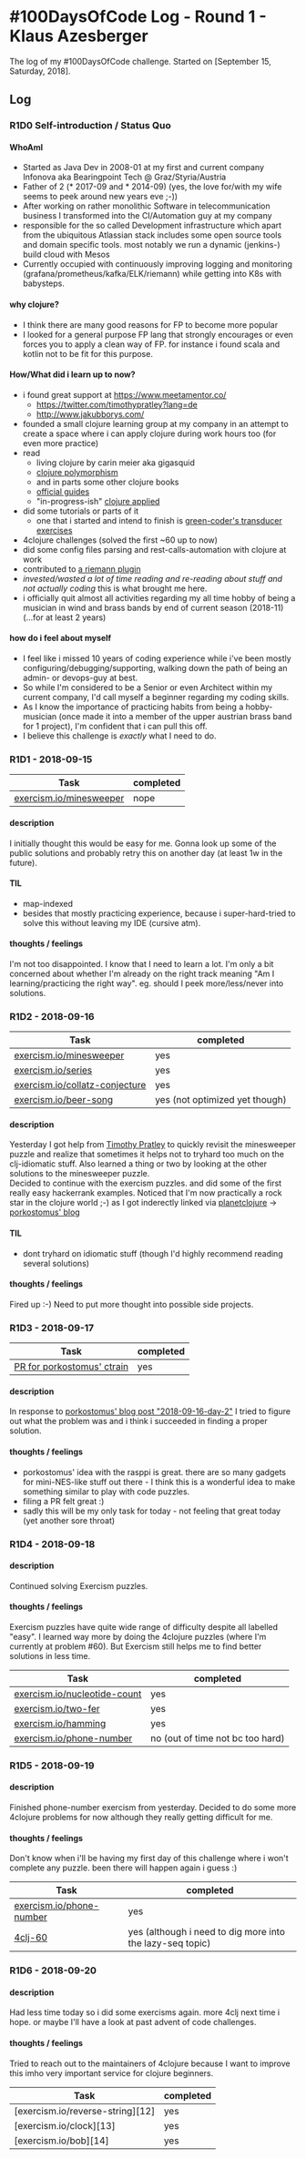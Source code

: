 # #100DaysOfCode Log - Round 1 - Klaus Azesberger

The log of my #100DaysOfCode challenge. Started on [September 15, Saturday, 2018].

## Log

### R1D0 Self-introduction / Status Quo

#### WhoAmI

* Started as Java Dev in 2008-01 at my first and current company Infonova aka Bearingpoint Tech @ Graz/Styria/Austria
* Father of 2 (* 2017-09 and * 2014-09) (yes, the love for/with my wife seems to peek around new years eve ;-))
* After working on rather monolithic Software in telecommunication business I transformed into the CI/Automation guy at my company
* responsible for the so called Development infrastructure which apart from the ubiquitous Atlassian stack includes some open source tools and domain specific tools. most notably we run a dynamic (jenkins-) build cloud with Mesos
* Currently occupied with continuously improving logging and monitoring (grafana/prometheus/kafka/ELK/riemann) while getting into K8s with babysteps.

#### why clojure?
* I think there are many good reasons for FP to become more popular
* I looked for a general purpose FP lang that strongly encourages or even forces you to apply a clean way of FP. for instance i found scala and kotlin not to be fit for this purpose.

#### How/What did i learn up to now?

* i found great support at https://www.meetamentor.co/
    * https://twitter.com/timothypratley?lang=de
    * http://www.jakubborys.com/
* founded a small clojure learning group at my company in an attempt to create a space where i can apply clojure during work hours too (for even more practice)
* read 
    * living clojure by carin meier aka gigasquid
    * [clojure polymorphism](https://leanpub.com/clojurepolymorphism/)
    * and in parts some other clojure books
    * [official guides](https://clojure.org/guides/getting_started)
    * "in-progress-ish" [clojure applied](https://pragprog.com/book/vmclojeco/clojure-applied)
* did some tutorials or parts of it
    * one that i started and intend to finish is [green-coder's transducer exercises](https://github.com/green-coder/transducer-exercises)
* 4clojure challenges (solved the first ~60 up to now)
* did some config files parsing and rest-calls-automation with clojure at work
* contributed to [a riemann plugin](https://github.com/infonova/riemann-history)
* *invested/wasted a lot of time reading and re-reading about stuff and not actually coding* this is what brought me here. 
* i officially quit almost all activities regarding my all time hobby of being a musician in wind and brass bands by end of current season (2018-11) (...for at least 2 years) 

#### how do i feel about myself

* I feel like i missed 10 years of coding experience while i've been mostly configuring/debugging/supporting, walking down the path of being an admin- or devops-guy at best.
* So while I'm considered to be a Senior or even Architect within my current company, I'd call myself a beginner regarding my coding skills.
* As I know the importance of practicing habits from being a hobby-musician (once made it into a member of the upper austrian brass band for 1 project), I'm confident that i can pull this off.
* I believe this challenge is *exactly* what I need to do.

### R1D1 - 2018-09-15

Task                                    | completed
----------------------------------------| -------------------- 
[exercism.io/minesweeper][1]            | nope

#### description

I initially thought this would be easy for me.
Gonna look up some of the public solutions and probably retry this on another day (at least 1w in the future).

#### TIL

* map-indexed
* besides that mostly practicing experience, because i super-hard-tried to solve this without leaving my IDE (cursive atm).

#### thoughts / feelings

I'm not too disappointed. I know that I need to learn a lot. I'm only a bit concerned about whether I'm already on the right track meaning "Am I learning/practicing the right way". eg. should I peek more/less/never into solutions.

### R1D2 - 2018-09-16

Task                                    | completed
----------------------------------------| -------------------- 
[exercism.io/minesweeper][1]            | yes
[exercism.io/series][2]                 | yes
[exercism.io/collatz-conjecture][3]     | yes
[exercism.io/beer-song][4]              | yes (not optimized yet though)

#### description

Yesterday I got help from [Timothy Pratley](https://github.com/timothypratley) to quickly revisit the minesweeper puzzle and realize that sometimes it helps not to tryhard too much on the clj-idiomatic stuff.
Also learned a thing or two by looking at the other solutions to the minesweeper puzzle.  
Decided to continue with the exercism puzzles. and did some of the first really easy hackerrank examples.
Noticed that I'm now practically a rock star in the clojure world ;-) as I got inderectly linked via [planetclojure](https://twitter.com/planetclojure) -> [porkostomus' blog](https://porkostomus.gitlab.io/posts-output/2018-09-15-hundred-days-of-code/?utm_source=dlvr.it&utm_medium=twitter)

#### TIL

* dont tryhard on idiomatic stuff (though I'd highly recommend reading several solutions)

#### thoughts / feelings

Fired up :-) Need to put more thought into possible side projects.

### R1D3 - 2018-09-17

Task                                    | completed
----------------------------------------| -------------------- 
[PR for porkostomus' ctrain][5]         | yes

#### description

In response to [porkostomus' blog post "2018-09-16-day-2"][6] I tried to figure out what the problem was and i think i succeeded in finding a proper solution.

#### thoughts / feelings

* porkostomus' idea with the rasppi is great. there are so many gadgets for mini-NES-like stuff out there - I think this is a wonderful idea to make something similar to play with code puzzles. 
* filing a PR felt great :)
* sadly this will be my only task for today - not feeling that great today (yet another sore throat)

### R1D4 - 2018-09-18

#### description

Continued solving Exercism puzzles. 

#### thoughts / feelings

Exercism puzzles have quite wide range of difficulty despite all labelled "easy".
I learned way more by doing the 4clojure puzzles (where I'm currently at problem #60). But Exercism still helps me to find better solutions in less time. 

Task                                    | completed
----------------------------------------| -------------------- 
[exercism.io/nucleotide-count][7]       | yes
[exercism.io/two-fer][8]                | yes
[exercism.io/hamming][9]                | yes
[exercism.io/phone-number][10]          | no (out of time not bc too hard)

### R1D5 - 2018-09-19

#### description

Finished phone-number exercism from yesterday. 
Decided to do some more 4clojure problems for now although they really getting difficult for me.

#### thoughts / feelings

Don't know when i'll be having my first day of this challenge where i won't complete any puzzle. been there will happen again i guess :)

Task                                    | completed
----------------------------------------| -------------------- 
[exercism.io/phone-number][10]          | yes
[4clj-60][11]                           | yes (although i need to dig more into the lazy-seq topic)

### R1D6 - 2018-09-20

#### description

Had less time today so i did some exercisms again. more 4clj next time i hope. or maybe I'll have a look at past advent of code challenges.

#### thoughts / feelings

Tried to reach out to the maintainers of 4clojure because I want to improve this imho very important service for clojure beginners.

Task                                    | completed
----------------------------------------| -------------------- 
[exercism.io/reverse-string][12]        | yes         
[exercism.io/clock][13]                 | yes  
[exercism.io/bob][14]                   | yes


[1]:https://github.com/kazesberger/exercism-clj/tree/master/minesweeper
[2]:https://github.com/kazesberger/exercism-clj/tree/master/series
[3]:https://github.com/kazesberger/exercism-clj/tree/master/collatz-conjecture
[4]:https://github.com/kazesberger/exercism-clj/tree/master/beer-song
[5]:https://github.com/porkostomus/ctrain/pull/1
[6]:https://porkostomus.gitlab.io/posts-output/2018-09-16-day-2/
[7]:https://github.com/kazesberger/exercism-clj/tree/master/nucleotide-count
[8]:https://github.com/kazesberger/exercism-clj/tree/master/two-fer
[9]:https://github.com/kazesberger/exercism-clj/tree/master/hamming
[10]:https://github.com/kazesberger/exercism-clj/tree/master/phone-number
[11]:https://github.com/kazesberger/clj-katas/blob/master/src/foreclojure/4clj60.clj
